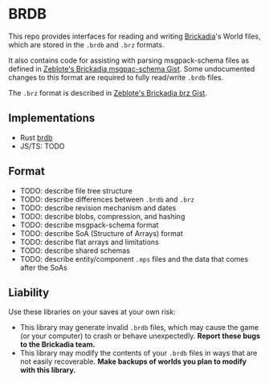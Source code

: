 # BRDB

This repo provides interfaces for reading and writing [Brickadia](https://brickadia.com/)'s World files, which are stored in the `.brdb` and `.brz` formats.

It also contains code for assisting with parsing msgpack-schema files as defined in [Zeblote's Brickadia msgpac-schema Gist](https://gist.github.com/Zeblote/053d54cc820df3bccad57df676202895). Some undocumented changes to this format are required to fully read/write `.brdb` files.

The `.brz` format is described in [Zeblote's Brickadia brz Gist](https://gist.github.com/Zeblote/0fc682b9df1a3e82942b613ab70d8a04).

## Implementations

- Rust [brdb](./crates/brdb)
- JS/TS: TODO

## Format

- TODO: describe file tree structure
- TODO: describe differences between `.brdb` and `.brz`
- TODO: describe revision mechanism and dates
- TODO: describe blobs, compression, and hashing
- TODO: describe msgpack-schema format
- TODO: describe SoA (Structure of Arrays) format
- TODO: describe flat arrays and limitations
- TODO: describe shared schemas
- TODO: describe entity/component `.mps` files and the data that comes after the SoAs

## Liability

Use these libraries on your saves at your own risk:

- This library may generate invalid `.brdb` files, which may cause the game (or your computer) to crash or behave unexpectedly. **Report these bugs to the Brickadia team.**
- This library may modify the contents of your `.brdb` files in ways that are not easily recoverable. **Make backups of worlds you plan to modify with this library.**